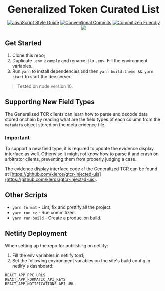 <p align="center">
  <b style="font-size: 32px;">Generalized Token Curated List</b>
</p>

<p align="center">
  <a href="https://standardjs.com"><img src="https://img.shields.io/badge/code_style-standard-brightgreen.svg" alt="JavaScript Style Guide"></a>
  <a href="https://conventionalcommits.org"><img src="https://img.shields.io/badge/Conventional%20Commits-1.0.0-yellow.svg" alt="Conventional Commits"></a>
  <a href="http://commitizen.github.io/cz-cli/"><img src="https://img.shields.io/badge/commitizen-friendly-brightgreen.svg" alt="Commitizen Friendly"></a>
  <a href="https://app.netlify.com/sites/ecstatic-jackson-749344/deploys"><img src="https://api.netlify.com/api/v1/badges/ff0eb1e7-e70c-4319-9e5c-f8532b053900/deploy-status"></a>
</p>

## Get Started

1.  Clone this repo;
2.  Duplicate `.env.example` and rename it to `.env`. Fill the environment variables.
3.  Run `yarn` to install dependencies and then `yarn build:theme && yarn start` to start the dev server.

> Tested on node version 10.

## Supporting New Field Types

The Generalized TCR clients can learn how to parse and decode data stored onchain by reading what are the field types of each column from the `metadata` object stored on the meta evidence file.

### Important

To support a new field type, it is required to update the evidence display interface as well. Otherwise it might not know how to parse it and crash on arbitrator clients, preventing them from properly judging a case.

The evidence display interface code of the Generalized TCR can be found at [https://github.com/kleros/gtcr-injected-uis](https://github.com/kleros/gtcr-injected-uis).

## Other Scripts

- `yarn format` - Lint, fix and prettify all the project.
- `yarn run cz` - Run commitizen.
- `yarn run build` - Create a production build.

## Netlify Deployment

When setting up the repo for publishing on netlify:
1. Fill the env variables in netlify.toml;
2. Set the following environment variables on the site's build config in netlify's dashboard:
```
REACT_APP_RPC_URLS
REACT_APP_FORMATIC_API_KEYS
REACT_APP_NOTIFICATIONS_API_URL
```